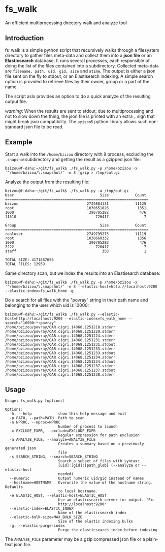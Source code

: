 # fs_walk
An efficient multiprocessing directory walk and analyze tool

## Introduction
fs_walk is a simple python script that recursively walks through a filesystem 
directory to gather files meta-data and collect them into a **json file** or
an **Elasticsearch** database.
It runs several processes, each responsible of doing the list of the files
contained into a subdirectory.
Collected meta-data are `filename, path, uid, gid, size` and `atime`.
The output is either a json file sent on the fly to stdout, or an Elastisearch
indexing. A simple search option is provided to retrieve files by their owner,
group or a part of the name.

The script aslo provides an option to do a quick analyze of the resulting
output file.

*warning*: When the results are sent to stdout, due to multiprocessing and not 
to slow down the thing, the json file is printed with an extra `,` sign that might 
break json compatibility.
The `pyjson5` python library allows such non-standard json file to be read.

## Example

Start a walk into the `/home/bzizou` directory with 8 process, excluding 
the `.snapshot`subdirectory and getting the result as a gzipped json file:

```
bzizou@f-dahu:~/git/fs_walk$ ./fs_walk.py -p /home/bzizou -x '^/home/bzizou/\.snapshot/' -n 8 |gzip > /tmp/out.gz    
```

Analyze the output from the resulting file:

```
bzizou@f-dahu:~/git/fs_walk$ ./fs_walk.py -a /tmp/out.gz
User                                       Size            Count
=================================================================
bzizou                               2749804131            11125
root                                 1030651826             1351
1000                                  390705282              476
11610                                    726417                7

Group                                      Size            Count
=================================================================
realuser                             2749795275            11119
root                                 1030660332             1356
1000                                  390705282              476
2222                                     726417                7
staff                                       350                1

TOTAL SIZE: 4171887656
TOTAL FILES: 12959
```

Same directory scan, but we index the results into an Elastisearch database:

```
bzizou@f-dahu:~/git/fs_walk$ ./fs_walk.py -p /home/bzizou -x '^/home/bzizou/\.snapshot/' -n 8 --elastic-host=http://localhost:9200 --elastic-index=fs_walk_home -g
```

Do a search for all files with the "povray" string in their path name and belonging to the user which uid is 10000:

```
bzizou@f-dahu:~/git/fs_walk$ ./fs_walk.py --elastic-host=http://localhost:9200 --elastic-index=fs_walk_home --search="10000:*:povray"
/home/bzizou/povray/OAR.cigri.14068.1251218.stderr
/home/bzizou/povray/OAR.cigri.14068.1251220.stderr
/home/bzizou/povray/OAR.cigri.14068.1251224.stderr
/home/bzizou/povray/OAR.cigri.14068.1251231.stderr
/home/bzizou/povray/OAR.cigri.14068.1251231.stdout
/home/bzizou/povray/OAR.cigri.14068.1251233.stderr
/home/bzizou/povray/OAR.cigri.14068.1251233.stdout
/home/bzizou/povray/OAR.cigri.14068.1251234.stderr
/home/bzizou/povray/OAR.cigri.14068.1251234.stdout
/home/bzizou/povray/OAR.cigri.14068.1251237.stderr
/home/bzizou/povray/OAR.cigri.14068.1251237.stdout
/home/bzizou/povray/OAR.cigri.14068.1251238.stderr
```

## Usage
```
Usage: fs_walk.py [options]

Options:
  -h, --help            show this help message and exit
  -p PATH, --path=PATH  Path to scan
  -n NPROC, --nproc=NPROC
                        Number of process to launch
  -x EXCLUDE_EXPR, --exclude=EXCLUDE_EXPR
                        Regular expression for path exclusion
  -a ANALYZE_FILE, --analyze=ANALYZE_FILE
                        Creates a summary based on a previously generated json
                        file
  -s SEARCH_STRING, --search=SEARCH_STRING
                        Search a subset of files with syntax:
                        [uid]:[gid]:[path_glob] (--analyze or --elastic-host
                        needed)
  --numeric             Output numeric uid/gid instead of names
  --hostname=HOSTNAME   Overwrite the value of the hostname string. Defaults
                        to local hostname.
  -e ELASTIC_HOST, --elastic-host=ELASTIC_HOST
                        Use an elasticsearch server for output. 'Ex:
                        http://localhost:9200'
  --elastic-index=ELASTIC_INDEX
                        Name of the elasticsearch index
  --elastic-bulk-size=MAX_BULK_SIZE
                        Size of the elastic indexing bulks
  -g, --elastic-purge-index
                        Purge the elasticsearch index before indexing
```

The `ANALYZE_FILE` parameter may be a gzip compressed json file or a plain-text json file.
